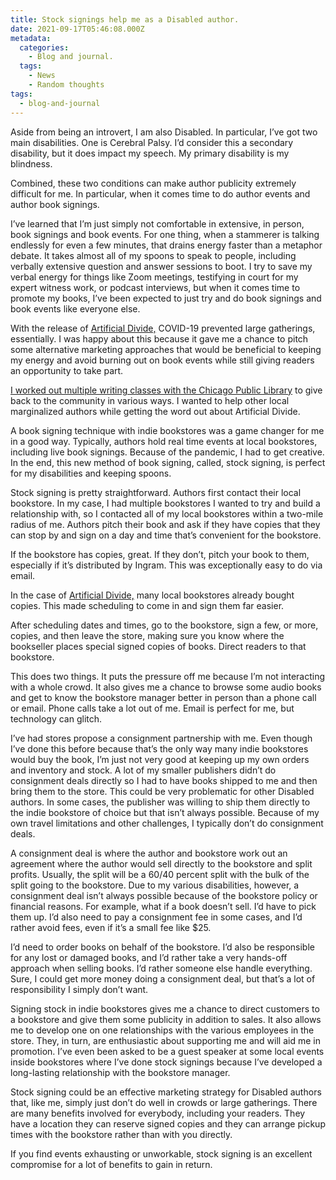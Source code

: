 ```yaml
---
title: Stock signings help me as a Disabled author.
date: 2021-09-17T05:46:08.000Z
metadata:
  categories:
    - Blog and journal.
  tags:
    - News
    - Random thoughts
tags:
  - blog-and-journal
---
```


Aside from being an introvert, I am also Disabled. In particular, I’ve got two main disabilities. One is Cerebral Palsy. I’d consider this a secondary disability, but it does impact my speech. My primary disability is my blindness.

Combined, these two conditions can make author publicity extremely difficult for me. In particular, when it comes time to do author events and author book signings.

I’ve learned that I’m just simply not comfortable in extensive, in person, book signings and book events. For one thing, when a stammerer is talking endlessly for even a few minutes, that drains energy faster than a metaphor debate. It takes almost all of my spoons to speak to people, including verbally extensive question and answer sessions to boot. I try to save my verbal energy for things like Zoom meetings, testifying in court for my expert witness work, or podcast interviews, but when it comes time to promote my books, I’ve been expected to just try and do book signings and book events like everyone else.

With the release of [Artificial Divide,](https://www.indiebound.org/buy-local/9781990086083) COVID-19 prevented large gatherings, essentially. I was happy about this because it gave me a chance to pitch some alternative marketing approaches that would be beneficial to keeping my energy and avoid burning out on book events while still giving readers an opportunity to take part.

[I worked out multiple writing classes with the Chicago Public Library](https://robertkingett.com/calendar/) to give back to the community in various ways. I wanted to help other local marginalized authors while getting the word out about Artificial Divide.

A book signing technique with indie bookstores was a game changer for me in a good way. Typically, authors hold real time events at local bookstores, including live book signings. Because of the pandemic, I had to get creative. In the end, this new method of book signing, called, stock signing, is perfect for my disabilities and keeping spoons.

Stock signing is pretty straightforward. Authors first contact their local bookstore. In my case, I had multiple bookstores I wanted to try and build a relationship with, so I contacted all of my local bookstores within a two-mile radius of me. Authors pitch their book and ask if they have copies that they can stop by and sign on a day and time that’s convenient for the bookstore.

If the bookstore has copies, great. If they don’t, pitch your book to them, especially if it’s distributed by Ingram. This was exceptionally easy to do via email.

In the case of [Artificial Divide,](https://www.indiebound.org/buy-local/9781990086083) many local bookstores already bought copies. This made scheduling to come in and sign them far easier.

After scheduling dates and times, go to the bookstore, sign a few, or more, copies, and then leave the store, making sure you know where the bookseller places special signed copies of books. Direct readers to that bookstore.

This does two things. It puts the pressure off me because I’m not interacting with a whole crowd. It also gives me a chance to browse some audio books and get to know the bookstore manager better in person than a phone call or email. Phone calls take a lot out of me. Email is perfect for me, but technology can glitch.

I’ve had stores propose a consignment partnership with me. Even though I’ve done this before because that’s the only way many indie bookstores would buy the book, I’m just not very good at keeping up my own orders and inventory and stock. A lot of my smaller publishers didn’t do consignment deals directly so I had to have books shipped to me and then bring them to the store. This could be very problematic for other Disabled authors. In some cases, the publisher was willing to ship them directly to the indie bookstore of choice but that isn’t always possible. Because of my own travel limitations and other challenges, I typically don’t do consignment deals.

A consignment deal is where the author and bookstore work out an agreement where the author would sell directly to the bookstore and split profits. Usually, the split will be a 60/40 percent split with the bulk of the split going to the bookstore. Due to my various disabilities, however, a consignment deal isn’t always possible because of the bookstore policy or financial reasons. For example, what if a book doesn’t sell. I’d have to pick them up. I’d also need to pay a consignment fee in some cases, and I’d rather avoid fees, even if it’s a small fee like $25.

I’d need to order books on behalf of the bookstore. I’d also be responsible for any lost or damaged books, and I’d rather take a very hands-off approach when selling books. I’d rather someone else handle everything. Sure, I could get more money doing a consignment deal, but that’s a lot of responsibility I simply don’t want.

Signing stock in indie bookstores gives me a chance to direct customers to a bookstore and give them some publicity in addition to sales. It also allows me to develop one on one relationships with the various employees in the store. They, in turn, are enthusiastic about supporting me and will aid me in promotion. I’ve even been asked to be a guest speaker at some local events inside bookstores where I’ve done stock signings because I’ve developed a long-lasting relationship with the bookstore manager.

Stock signing could be an effective marketing strategy for Disabled authors that, like me, simply just don’t do well in crowds or large gatherings. There are many benefits involved for everybody, including your readers. They have a location they can reserve signed copies and they can arrange pickup times with the bookstore rather than with you directly.

If you find events exhausting or unworkable, stock signing is an excellent compromise for a lot of benefits to gain in return.
